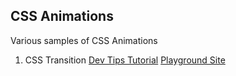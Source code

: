 ## CSS Animations

Various samples of CSS Animations


1. CSS Transition
[Dev Tips Tutorial](https://www.youtube.com/watch?v=8kK-cA99SA0)
[Playground Site](./1)
